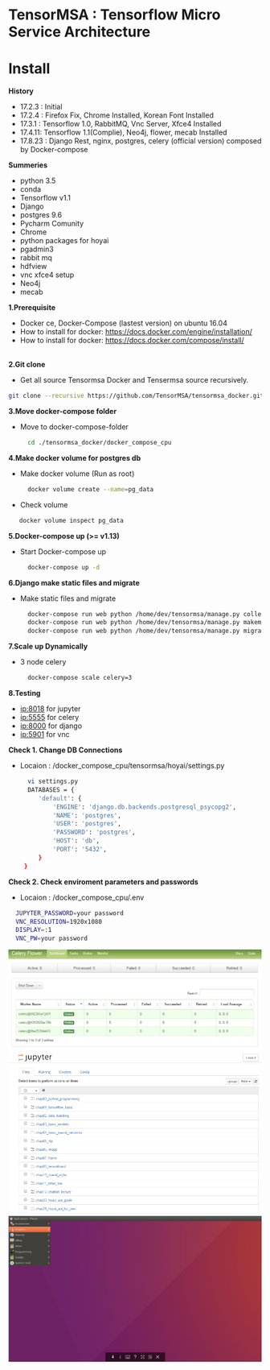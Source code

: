 # TensorMSA : Tensorflow Micro Service Architecture


# Install

<b>History</b> </br>
 - 17.2.3 : Initial</br>
 - 17.2.4 : Firefox Fix, Chrome Installed, Korean Font Installed</br>
 - 17.3.1 : Tensorflow 1.0, RabbitMQ, Vnc Server, Xfce4 Installed  </br>
 - 17.4.11: Tensorflow 1.1(Complie), Neo4j, flower, mecab Installed   </br>
 - 17.8.23 : Django Rest, nginx, postgres, celery (official version) composed by Docker-compose</br>

<b>Summeries</b> </br>
 - python 3.5
 - conda
 - Tensorflow v1.1
 - Django
 - postgres 9.6
 - Pycharm Comunity 
 - Chrome
 - python packages for hoyai
 - pgadmin3
 - rabbit mq
 - hdfview
 - vnc xfce4 setup
 - Neo4j
 - mecab</br>
 
   
<b>1.Prerequisite </b> </br>
 - Docker ce, Docker-Compose (lastest version) on ubuntu 16.04</br>
 - How to install for docker: https://docs.docker.com/engine/installation/ <br>
 - How to install for docker: https://docs.docker.com/compose/install/ <br>
   
   
<b>2.Git clone  </b> </br>
 - Get all source Tensormsa Docker and Tensermsa source recursively.
 ```bash
 git clone --recursive https://github.com/TensorMSA/tensormsa_docker.git
 ```
    
<b>3.Move docker-compose folder </b> </br>
- Move to docker-compose-folder
   ```bash
     cd ./tensormsa_docker/docker_compose_cpu
   ```
   
<b>4.Make docker volume for postgres db </b> </br>
- Make docker volume (Run as root)
   ```bash
     docker volume create --name=pg_data
   ```
- Check volume
 ```bash
    docker volume inspect pg_data
 ```

<b>5.Docker-compose up (>= v1.13) </b> </br>
- Start Docker-compose up
   ```bash
     docker-compose up -d
   ```

   
<b>6.Django make static files and migrate </b> </br>
- Make static files and migrate
   ```bash
     docker-compose run web python /home/dev/tensormsa/manage.py collectstatic
     docker-compose run web python /home/dev/tensormsa/manage.py makemigrations
     docker-compose run web python /home/dev/tensormsa/manage.py migrate
   ```

   
<b>7.Scale up Dynamically </b> </br>
- 3 node celery
   ```bash
     docker-compose scale celery=3
   ```
   
<b>8.Testing </b> </br>
- <ip:8018> for jupyter
- <ip:5555> for celery
- <ip:8000> for django
- <ip:5901> for vnc


<b>Check 1. Change DB Connections  </b> </br>
- Locaion : /docker_compose_cpu/tensormsa/hoyai/settings.py
   ```bash
     vi settings.py
     DATABASES = {
        'default': {
            'ENGINE': 'django.db.backends.postgresql_psycopg2',
            'NAME': 'postgres',
            'USER': 'postgres',
            'PASSWORD': 'postgres',
            'HOST': 'db',
            'PORT': '5432',
        }
    }
   ```
   
<b>Check 2. Check enviroment parameters and passwords  </b> </br>
- Locaion : /docker_compose_cpu/.env
```bash
  JUPYTER_PASSWORD=your password
  VNC_RESOLUTION=1920x1080
  DISPLAY=:1
  VNC_PW=your password
```

![celery](./img/celery.jpg)
![juppter](./img/jupyter.jpg)
![vnc](./img/vnc.jpg)
